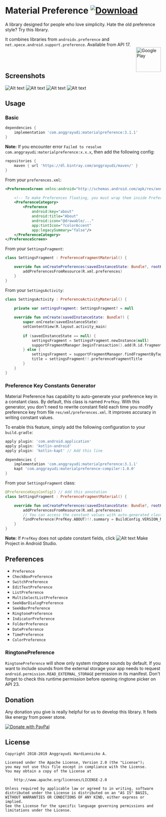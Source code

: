 # Material Preference [ ![Download](https://api.bintray.com/packages/anggrayudi/maven/materialpreference/images/download.svg)](https://bintray.com/anggrayudi/maven/materialpreference/_latestVersion)
A library designed for people who love simplicity. Hate the old preference style? Try this library.

It combines libraries from `androidx.preference` and `net.xpece.android.support.preference`.
Available from API 17.
<br><a href="https://play.google.com/store/apps/details?id=com.anggrayudi.materialpreference.sample" target="_blank"><img alt="Google Play" height="80" src="https://play.google.com/intl/en_US/badges/images/generic/en_badge_web_generic.png" align="right"/></a><br><br><br>

## Screenshots

![Alt text](art/1-generic.png?raw=true "Material Preference")
![Alt text](art/2-generic.png?raw=true "Material Preference")
![Alt text](art/3-generic.png?raw=true "DatePreference")
![Alt text](art/4-generic.png?raw=true "ListPreference")

## Usage

### Basic

```gradle
dependencies {
    implementation 'com.anggrayudi:materialpreference:3.1.1'
}
```

**Note:** If you encounter error `Failed to resolve com.anggrayudi:materialpreference:x.x.x`, then add the following config:

````gradle
repositories {
    maven { url 'https://dl.bintray.com/anggrayudi/maven/' }
}
````

From your `preferences.xml`:

```xml
<PreferenceScreen xmlns:android="http://schemas.android.com/apk/res/android">

    <!-- To make Preferences floating, you must wrap them inside PreferenceCategory -->
    <PreferenceCategory>
        <Preference
            android:key="about"
            android:title="About"
            android:icon="@drawable/..."
            app:tintIcon="?colorAccent"
            app:legacySummary="false"/>
    </PreferenceCategory>
</PreferenceScreen>
```

From your `SettingsFragment`:

```kotlin
class SettingsFragment : PreferenceFragmentMaterial() {

    override fun onCreatePreferences(savedInstanceState: Bundle?, rootKey: String?) {
        addPreferencesFromResource(R.xml.preferences)
    }
}
```

From your `SettingsActivity`:

```kotlin
class SettingsActivity : PreferenceActivityMaterial() {

    private var settingsFragment: SettingsFragment? = null
    
    override fun onCreate(savedInstanceState: Bundle?) {
        super.onCreate(savedInstanceState)
        setContentView(R.layout.activity_main)
        
        if (savedInstanceState == null) {
            settingsFragment = SettingsFragment.newInstance(null)
            supportFragmentManager.beginTransaction().add(R.id.fragment_container, settingsFragment!!, TAG).commit()
        } else {
            settingsFragment = supportFragmentManager.findFragmentByTag(TAG) as SettingsFragment?
            title = settingsFragment!!.preferenceFragmentTitle
        }
    }
}
```

### Preference Key Constants Generator

Material Preference has capability to auto-generate your preference key in a constant class. By default, this class is named `PrefKey`. With this generator, you don't need to rewrite constant field each time you modify preference key from file `res/xml/preferences.xml`. It improves accuracy in writing constant values.

To enable this feature, simply add the following configuration to your `build.gradle`:

````gradle
apply plugin: 'com.android.application'
apply plugin: 'kotlin-android'
apply plugin: 'kotlin-kapt' // Add this line

dependencies {
    implementation 'com.anggrayudi:materialpreference:3.1.1'
    kapt 'com.anggrayudi:materialpreference-compiler:1.0.0'
}
````

From your `SettingsFragment` class:

````kotlin
@PreferenceKeysConfig() // Add this annotation
class SettingsFragment : PreferenceFragmentMaterial() {

    override fun onCreatePreferences(savedInstanceState: Bundle?, rootKey: String?) {
        addPreferencesFromResource(R.xml.preferences)
        // You can access the constant values with auto-generated class named PrefKey
        findPreference(PrefKey.ABOUT)!!.summary = BuildConfig.VERSION_NAME
    }
}
````

**Note:** If `PrefKey` does not update constant fields, click ![Alt text](art/make-project.png?raw=true "Make Project") Make Project in Android Studio.

## Preferences

- `Preference`
- `CheckBoxPreference`
- `SwitchPreference`
- `EditTextPreference`
- `ListPreference`
- `MultiSelectListPreference`
- `SeekBarDialogPreference`
- `SeekBarPreference`
- `RingtonePreference`
- `IndicatorPreference`
- `FolderPreference`
- `DatePreference`
- `TimePreference`
- `ColorPreference`

### RingtonePreference

`RingtonePreference` will show only system ringtone sounds by default.
If you want to include sounds from the external storage your app needs to request
`android.permission.READ_EXTERNAL_STORAGE` permission in its manifest.
Don't forget to check this runtime permission before opening ringtone picker on API 23.

## Donation
Any donation you give is really helpful for us to develop this library. It feels like energy from power stone.

<a href="https://www.paypal.com/cgi-bin/webscr?cmd=_s-xclick&hosted_button_id=TGPGSY66LKUMN&source=url" target="_blank"><img alt="Donate with PayPal" src="https://www.paypalobjects.com/en_US/i/btn/btn_donateCC_LG.gif" border="0"/></a>

## License

    Copyright 2018-2019 Anggrayudi Hardiannicko A.
 
    Licensed under the Apache License, Version 2.0 (the "License");
    you may not use this file except in compliance with the License.
    You may obtain a copy of the License at
 
        http://www.apache.org/licenses/LICENSE-2.0
 
    Unless required by applicable law or agreed to in writing, software
    distributed under the License is distributed on an "AS IS" BASIS,
    WITHOUT WARRANTIES OR CONDITIONS OF ANY KIND, either express or implied.
    See the License for the specific language governing permissions and
    limitations under the License.
